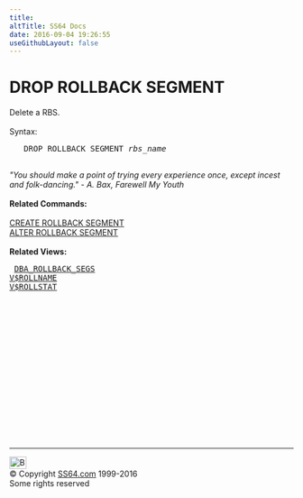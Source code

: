 ```yaml
---
title:
altTitle: SS64 Docs
date: 2016-09-04 19:26:55
useGithubLayout: false
---
```

<!-- #BeginLibraryItem "/Library/head_ora.lbi" --><!-- #EndLibraryItem --><h1>DROP ROLLBACK SEGMENT</h1> 
<p>Delete a RBS.<br>
  <br>
  Syntax:</p>
<pre>   DROP ROLLBACK SEGMENT <i>rbs_name</i>

</pre>
<p><span class="quote"><i>"You should make a point of trying every experience once, except incest and folk-dancing." - A.  Bax, Farewell My Youth</i></span><br>
<br>
<b>Related Commands:</b><br>
<br>
<a href="rollback_c.html">CREATE ROLLBACK SEGMENT</a> <br>
<a href="rollback_a.html">ALTER ROLLBACK SEGMENT</a><br>
<b><br>
</b><b>Related Views:</b></p>
<pre> <a href="../orad/DBA_ROLLBACK_SEGS.html">DBA_ROLLBACK_SEGS</a>
<a href="../orav/V$ROLLNAME.html">V$ROLLNAME</a>
<a href="../orav/V$ROLLSTAT.html">V$ROLLSTAT</a> 
</pre><!-- #BeginLibraryItem "/Library/foot_ora.lbi" --><p>
<!-- oracle-footer -->
<ins class="adsbygoogle" style="display:inline-block;width:300px;height:250px" data-ad-client="ca-pub-6140977852749469" data-ad-slot="4275490898"></ins>
<script>
(adsbygoogle = window.adsbygoogle || []).push({});
</script></p>
<hr>
<div id="bl" class="footer"><a href="rollback_d.html#"><img src="../images/top.png" width="30" height="22" alt="Back to the Top"></a></div>
<div id="br" class="footer, tagline">© Copyright <a href="../index.html">SS64.com</a> 1999-2016<br>
Some rights reserved</div><!-- #EndLibraryItem -->

